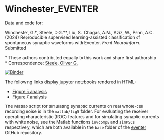 # Winchester_EVENTER

Data and code for:

Winchester, G.†, Steele, O.G.†*, Liu, S., Chagas, A.M., Aziz, W., Penn, A.C.  (2024) Reproducible supervised learning-assisted classification of spontaneous synaptic waveforms with Eventer. *Front Neuroinform*. Submitted

† These authors contributed equally to this work and share first authorship  
\* Correspondence:  [Steele, Oliver G.](mailto:O.Steele@BSMS.ac.uk)   
  
[![Binder](https://mybinder.org/badge.svg)](https://mybinder.org/v2/gh/acpennlab/statistics-resampling-online/jammy-docker?urlpath=git-pull%3Frepo%3Dhttps%253A%252F%252Fgithub.com%252Facp29%252FWinchester_EVENTER%26urlpath%3Dlab%252Ftree%252FWinchester_EVENTER%252Findex.ipynb%26branch%3Dmaster)

The following links display jupyter notebooks rendered in HTML:
* [Figure 5 analysis](https://htmlpreview.github.io/?https://github.com/acp29/Winchester_EVENTER/blob/a2771b5170b057165bdc257c8a5a92b2bb6e91d9/output/fig5.html)
* [Figure 7 analysis](https://htmlpreview.github.io/?https://github.com/acp29/Winchester_EVENTER/blob/ac730a626528072a95f03ee2858d01150e266e74/output/fig7.html)

The Matlab script for simulating synaptic currents on real whole-cell recording noise is in the `matlab/fig5` folder. For evaluating the receiver operating characteristic (ROC) features and for simulating synaptic currents with white noise, see the Matlab functions `invcompE` and `simPSCs` respectively, which are both available in the `base` folder of the [eventer](https://github.com/acp29/eventer) GitHub repository.
